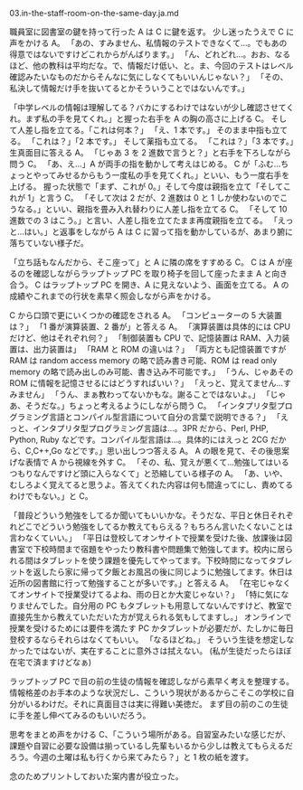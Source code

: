 03.in-the-staff-room-on-the-same-day.ja.md

職員室に図書室の鍵を持って行った A は C に鍵を返す。
少し迷ったうえで C に声をかける A。
「あの、すみません、私情報のテストできなくて…。でもあの得意ではないですけどこれからがんばります。」
「ん、どれどれ…。おお、なるほど、他の教科は平均だな。で、情報だけ低い、と。ま、今回のテストはレベル確認みたいなものだからそんなに気にしなくてもいいんじゃない？」
「その、私決して情報だけ手を抜いてるとかそういうことではないんです。」

「中学レベルの情報は理解してる？バカにするわけではないが少し確認させてくれ。まず私の手を見てくれ。」と握った右手を A の胸の高さに上げる C。
そして人差し指を立てる。「これは何本？」
「え、1 本です。」
そのまま中指も立てる。
「これは？」「2 本です。」
そして薬指も立てる。
「これは？」「3 本です。」生真面目に答える A。
「じゃあ 3 を 2 進数で言うと？」と右手を下ろしながら問う C。
「あ、え…」A が両手の指を動かして考えはじめる。
C が「ふむ…ちょっとやってみせるからもう一度私の手を見てくれ。」といい、もう一度右手を上げる。
握った状態で「まず、これが 0。」そして今度は親指を立て「そしてこれが 1」と言う C。
「そして次は 2 だが、2 進数は 0 と 1 しか使わないのでこうなる。」といい、親指を畳み入れ替わりに人差し指を立てる C。
「そして 10 進数での 3 はこう。」と言い、人差し指を立てたまま再度親指を立てる。
「えっと…はい。」と返事をしながら A は C に習って指を動かしているが、あまり腑に落ちていない様子だ。

「立ち話もなんだから、そこ座って」と A に隣の席をすすめる C。
C は A が座るのを確認しながらラップトップ PC を取り椅子を回して座ったまま A と向き合う。
C はラップトップ PC を開き、A に見えないよう、画面を立てる。
A の成績やこれまでの行状を素早く照会しながら声をかける。

C から口頭で更にいくつかの確認をされる A。
「コンピューターの 5 大装置は？」
「1 番が演算装置、2 番が」と答える A。
「演算装置は具体的には CPU だけど、他はそれぞれ何？」
「制御装置も CPU で、記憶装置は RAM、入力装置は、出力装置は」
「RAM と ROM の違いは？」
「両方とも記憶装置ですが RAM は random access memory の略で読み書き可能、ROM は read only memory の略で読み出しのみ可能、書き込み不可能です。」
「うん、じゃあその ROM に情報を記憶させるにはどうすればいい？」
「えっと、覚えてません…すみません」
「うん、まぁ教わってないかもな。謝ることではないよ。」
「じゃあ、そうだな。」ちょっと考えるようにしながら問う C。
「インタプリタ型プログラミング言語とコンパイル型言語について自分の言葉で説明できる？」
「えっと、インタプリタ型プログラミング言語は…。3PR だから、Perl, PHP, Python, Ruby などです。コンパイル型言語は…。具体的にはえっと 2CG だから、C,C++,Go などです。」思い出しつつ答える A。
A の眼を見て、その後思案げな表情で A から視線を外す C。
「その、私、覚えが悪くて…勉強してはいるつもりなんですけど頭に入らなくて」と恐縮している様子の A。
「あ、いや、むしろよく覚えてると思うよ。答えてくれた内容は何も間違ってにし、責めてるわけでもない。」と C。

「普段どういう勉強をしてるか聞いてもいいかな。そうだな、平日と休日それぞれどこでどういう勉強をしてるか教えてもらえる？もちろん言いたくないことは言わなくていい。」
「平日は登校してオンサイトで授業を受けた後、放課後は図書室で下校時間まで宿題をやったり教科書や問題集で勉強してます。校内に居られる間はタブレットを使う課題を優先してやってます。下校時間になってタブレットを返したら家に帰って夕飯とお風呂の後に同じように勉強してます。休日は近所の図書館に行って勉強することが多いです。」と答える A。
「在宅じゃなくてオンサイトで授業受けてるよね、雨の日とか大変じゃない？」
「特に気になりませんでした。自分用の PC もタブレットも用意してないんですけど、教室で直接先生から教えていただいた方が覚えられる気もしてますし。」
オンラインで授業を受けるためには要件を満たす PC かタブレットが必要だが、たしかに毎日登校するならそれらはなくてもいい。
「なるほどね。」
そういう生徒を想定しなかったではないが、実在することに意外さは拭えない。
(私が生徒だったらほぼ在宅で済ますけどなぁ)

ラップトップ PC で目の前の生徒の情報を確認しながら素早く考えを整理する。
情報格差のお手本のような状況だし、こういう現状があるからこそこの学校に自分がいるわけだ。それに真面目さは実に得難い美徳だ。
まず目の前のこの生徒に手を差し伸べてみるのもいいだろう。

思考をまとめ声をかける C、「こういう場所がある。自習室みたいな感じだが、課題や自習に必要な設備は揃っているし先輩もいるから少しは教えてもらえるだろう。今週の土曜は私も行くから来てみたら？」と 1 枚の紙を渡す。

念のためプリントしておいた案内書が役立った。
